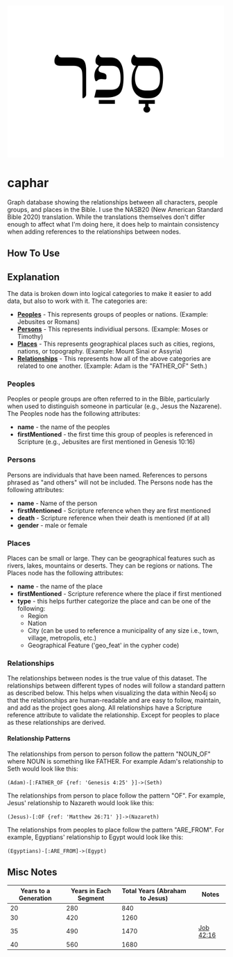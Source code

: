 <img src="res/caphar-hebrew.png" height="350" width="500" />

# caphar
Graph database showing the relationships between all characters, people groups, and places in the Bible. I use the NASB20 (New American Standard Bible 2020) translation. While the translations themselves don't differ enough to affect what I'm doing here, it does help to maintain consistency when adding references to the relationships between nodes.

## How To Use


## Explanation
The data is broken down into logical categories to make it easier to add data, but also to work with it. The categories are:
* [**Peoples**](/data/peoples.cypher) - This represents groups of peoples or nations. (Example: Jebusites or Romans)
* [**Persons**](/data/persons.cypher) - This represents individiual persons. (Example: Moses or Timothy)
* [**Places**](/data/places.cypher) - This represents geographical places such as cities, regions, nations, or topography. (Example: Mount Sinai or Assyria)
* [**Relationships**](/data/rels.cypher) - This represents how all of the above categories are related to one another. (Example: Adam is the "FATHER_OF" Seth.)

### Peoples
Peoples or people groups are often referred to in the Bible, particularly when used to distinguish someone in particular (e.g., Jesus the Nazarene). The Peoples node has the following attributes:
* **name** - the name of the peoples
* **firstMentioned** - the first time this group of peoples is referenced in Scripture (e.g., Jebusites are first mentioned in Genesis 10:16)

### Persons
Persons are individuals that have been named. References to persons phrased as "and others" will not be included. The Persons node has the following attributes:
* **name** - Name of the person
* **firstMentioned** - Scripture reference when they are first mentioned
* **death** - Scripture reference when their death is mentioned (if at all)
* **gender** - male or female

### Places
Places can be small or large. They can be geographical features such as rivers, lakes, mountains or deserts. They can be regions or nations. The Places node has the following attributes:
* **name** - the name of the place
* **firstMentioned** - Scripture reference where the place if first mentioned
* **type** - this helps further categorize the place and can be one of the following:
    * Region
    * Nation
    * City (can be used to reference a municipality of any size i.e., town, village, metropolis, etc.)
    * Geographical Feature ('geo_feat' in the cypher code)

### Relationships
The relationships between nodes is the true value of this dataset. The relationships between different types of nodes will follow a standard pattern as described below. This helps when visualizing the data within Neo4j so that the relationships are human-readable and are easy to follow, maintain, and add as the project goes along. All relationships have a Scripture reference attribute to validate the relationship. Except for peoples to place as these relationships are derived.

#### Relationship Patterns
The relationships from person to person follow the pattern "NOUN_OF" where NOUN is something like FATHER. For example Adam's relationship to Seth would look like this:
<br />

```(Adam)-[:FATHER_OF {ref: 'Genesis 4:25' }]->(Seth)```


The relationships from person to place follow the pattern "OF". For example, Jesus' relationship to Nazareth would look like this:
<br />

```(Jesus)-[:OF {ref: 'Matthew 26:71' }]->(Nazareth)```

The relationships from peoples to place follow the pattern "ARE_FROM". For example, Egyptians' relationship to Egypt would look like this:
<br />

```(Egyptians)-[:ARE_FROM]->(Egypt)```



## Misc Notes
| Years to a Generation  | Years in Each Segment  | Total Years (Abraham to Jesus)  |   | Notes  |
|---|---|---|---|---|
| 20  | 280  | 840  |   |   |
| 30  | 420  | 1260  |   |   |
| 35  | 490  | 1470  |   | [Job 42:16](https://www.blueletterbible.org/nasb20/job/42/16/)  |
| 40  | 560  | 1680  |   |   |
